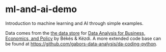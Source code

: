 # ml-and-ai-demo

Introduction to machine learning and AI through simple examples.

Data comes from the [the data store](https://osf.io/7epdj/) for [Data Analysis for Business, Economics, and Policy](https://gabors-data-analysis.com/) by Békés & Kézdi. A more extended code base can be found at <https://github.com/gabors-data-analysis/da-coding-python>.
